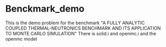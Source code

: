# Benckmark_demo
This is the demo problem for the benchmark "A FULLY ANALYTIC COUPLED THERMAL-NEUTRONICS BENCHMARK
AND ITS APPLICATION TO MONTE CARLO SIMULATION"
There is solid.i and openmc.i and the openmc model
